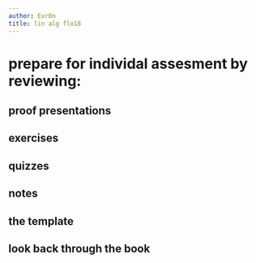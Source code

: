 ```yaml
---
author: Exr0n
title: lin alg flo18
---
```


# prepare for individal assesment by reviewing:

## proof presentations

## exercises

## quizzes

## notes

## the template

## look back through the book
